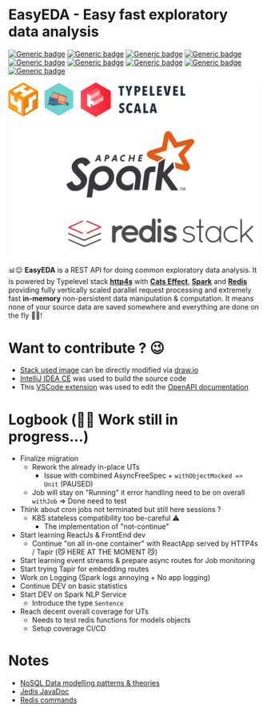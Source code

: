 # EasyEDA - Easy fast exploratory data analysis

[![Generic badge](https://img.shields.io/badge/Scala-2.13-darkred.svg?style=plastic)](https://www.scala-lang.org/)
[![Generic badge](https://img.shields.io/badge/CatsEffect-3.3-lightblue.svg?style=plastic)](https://typelevel.org/cats-effect/)
[![Generic badge](https://img.shields.io/badge/Http4s-0.23-red.svg?style=plastic)](https://http4s.org/#)
[![Generic badge](https://img.shields.io/badge/Spark-3.3-orange.svg?style=plastic)](https://spark.apache.org/)
[![Generic badge](https://img.shields.io/badge/SBT-1.7-blue.svg?style=plastic)](https://www.scala-sbt.org/)
[![Generic badge](https://img.shields.io/badge/OpenJDK-11-white.svg?style=plastic)](https://adoptium.net/)
[![Generic badge](https://img.shields.io/badge/Jedis-4.3-black.svg?style=plastic)](https://github.com/redis/jedis)
[![Generic badge](https://img.shields.io/badge/RedisStack-6.2-orangered.svg?style=plastic)](https://redis.io/docs/stack/)
[![Generic badge](https://img.shields.io/badge/SwaggerUI-4.14-green.svg?style=plastic)](https://swagger.io/)

![stackUsed](docs/stackUsed.png)

📊😌 **EasyEDA** is a REST API for doing common exploratory data analysis.
It is powered by Typelevel stack **[http4s](https://http4s.org/v0.23/docs/quickstart.html)** with
**[Cats Effect](https://typelevel.org/cats-effect/)**, **[Spark](https://spark.apache.org/docs/3.3.3/)**
and **[Redis](https://redis.io/)** providing fully vertically scaled parallel request processing
and extremely fast **in-memory** non-persistent data manipulation & computation.
It means none of your source data are saved somewhere and everything are done on the fly 🚀🤩!

# Want to contribute ? 😉

- [Stack used image](docs/stackUsed.png) can be directly modified via [draw.io](https://app.diagrams.net/)
- [IntelliJ IDEA CE](https://www.jetbrains.com/idea/) was used to build the source code
- This [VSCode extension](https://marketplace.visualstudio.com/items?itemName=42Crunch.vscode-openapi) was used to edit the [OpenAPI documentation](src/main/resources/swagger/openapi.yaml)

# Logbook (🙏😣 Work still in progress...)

- Finalize migration
  - Rework the already in-place UTs
    - Issue with combined AsyncFreeSpec + `withObjectMocked => Unit` (PAUSED)
  - Job will stay on "Running" it error handling need to be on overall `withJob` => Done need to test
- Think about cron jobs not terminated but still here sessions ?
  - K8S stateless compatibility too be-careful ⚠️
    - The implementation of "not-continue"
- Start learning ReactJs & FrontEnd dev
  - Continue "on all in-one container" with ReactApp served by HTTP4s / Tapir (😼 HERE AT THE MOMENT 😼)
- Start learning event streams & prepare async routes for Job monitoring
- Start trying Tapir for embedding routes
- Work on Logging (Spark logs annoying + No app logging)
- Continue DEV on basic statistics
- Start DEV on Spark NLP Service
  - Introduce the type `Sentence`
- Reach decent overall coverage for UTs
  - Needs to test redis functions for models objects
  - Setup coverage CI/CD

# Notes

- [NoSQL Data modelling patterns & theories](https://redis.com/blog/nosql-data-modeling/#:~:text=What%20is%20a%20NoSQL%20data,how%20it%20all%20connects%20together.)
- [Jedis JavaDoc](https://javadoc.io/doc/redis.clients/jedis/latest/index.html)
- [Redis commands](https://redis.io/commands/)
